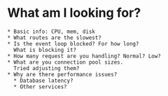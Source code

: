 
  # What am I looking for?

    * Basic info: CPU, mem, disk
    * What routes are the slowest?
    * Is the event loop blocked? For how long?
      What is blocking it?
    * How many request are you handling? Normal? Low?
    * What are you connection pool sizes.
      Tried adjusting them?
    * Why are there performance issues?
      * Database latency?
      * Other services?





